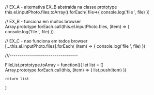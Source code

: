 // EX_A - alternativa EX_B abstraida na classe prototype
this.el.inputPhoto.files.toArray().forEach( file=>{
    console.log('file ', file)
})

// EX_B - funciona em muitos browser
Array.prototype.forEach.call(this.el.inputPhoto.files, (item) => {
    console.log('file ', file)
})

// EX_C - nao funciona em todos browser
[...this.el.inputPhoto.files].forEach( (item) => {
    console.log('file ', file)
})


///-----------------------------------

FileList.prototype.toArray = function(){
    let list = []
    Array.prototype.forEach.call(this, (item) => {
        list.push(item)
    })

    return list
}